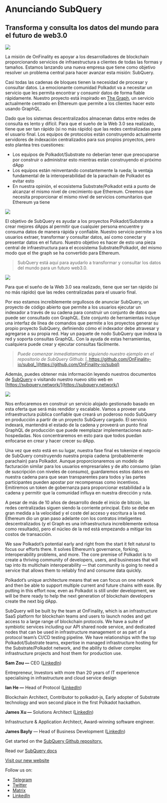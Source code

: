 # Anunciando SubQuery

## Transforma y consulta los datos del mundo para el futuro de web3.0

![](https://miro.medium.com/max/1400/1*J5u22qNxndcuCrFJ1mfGqg.png)

La misión de OnFinality es apoyar a los desarrolladores de blockchain proporcionando servicios de infraestructura a clientes de todas las formas y tamaños. Estamos lanzando una nueva empresa que tiene como objetivo resolver un problema central para hacer avanzar esta misión: SubQuery.

Casi todas las cadenas de bloques tienen la necesidad de procesar y consultar datos. La emocionante comunidad Polkadot va a necesitar un servicio que les permita encontrar y consumir datos de forma fiable rápidamente. Nuestro proyecto está inspirado en [The Graph](https://thegraph.com/), un servicio actualmente centrado en Ethereum que permite a los clientes hacer esto usando GraphQL.

Dado que los sistemas descentralizados almacenan datos entre redes de consulta es lento y difícil. Para que el sueño de la Web 3.0 sea realizado, tiene que ser tan rápido (si no más rápido) que las redes centralizadas para el usuario final. Los equipos de protocolos están construyendo actualmente servidores de indexación centralizados para sus propios proyectos, pero esto plantea tres cuestiones:

-   Los equipos de Polkadot/Substrate no deberían tener que preocuparse por construir o administrar esto mientras están construyendo el próximo dApp
-   Los equipos están reinventando constantemente la rueda; la ventaja fundamental de la interoperabilidad de la parachain de Polkadot es evitar esto
-   En nuestra opinión, el ecosistema Substrate/Polkadot está a punto de alcanzar el mismo nivel de crecimiento que Ethereum. Creemos que necesita proporcionar el mismo nivel de servicios comunitarios que Ethereum ya tiene

![](https://miro.medium.com/max/1400/1*l4b4BXWkczVDaHyv30lLQQ.png)

El objetivo de SubQuery es ayudar a los proyectos Polkadot/Substrate a crear mejores dApps al permitir que cualquier persona encuentre y consuma datos de manera rápida y confiable. Nuestro servicio permite a los usuarios extraer, transformar y consultar datos, así como conectar y presentar datos en el futuro. Nuestro objetivo es hacer de esto una pieza central de infraestructura para el ecosistema Substrate/Polkadot, del mismo modo que el the graph se ha convertido para Ethereum.

> SubQuery está aquí para ayudarlo a transformar y consultar los datos del mundo para un futuro web3.0.

![](https://miro.medium.com/max/1000/1*IHstJG-hBwQzicLdWkGR5w.png)

Para que el sueño de la Web 3.0 sea realizado, tiene que ser tan rápido (si no más rápido) que las redes centralizadas para el usuario final.

Por eso estamos increíblemente orgullosos de anunciar SubQuery, un proyecto de código abierto que permite a los usuarios ejecutar un indexador a través de su cadena para construir un conjunto de datos que puede ser consultado con GraphQL. Este conjunto de herramientas incluye una interfaz de línea de comandos que permite a los proyectos generar su propio proyecto SubQuery, definiendo cómo el indexador debe atravesar y agregarse a su propia red. Hay un paquete de nodo SubQuery que indexa la red y soporta consultas GraphQL. Con la ayuda de estas herramientas, cualquiera puede crear y ejecutar consultas fácilmente.

> _Puede comenzar inmediatamente siguiendo nuestro ejemplo en el repositorio de SubQuery Github:_ [_https://github.com/OnFinality-io/subql_](https://github.com/OnFinality-io/subql)

Además, puedes obtener más información leyendo nuestros documentos de [SubQuery](https://doc.subquery.network/) o visitando nuestro nuevo sitio web en [https://subquery.network/](https://subquery.network/)

![](https://miro.medium.com/max/1000/1*3oA1Hvns1vrImTsmowO_Jw.png)

Nos enfocaremos en construir un servicio alojado gestionado basado en esta oferta que será más rendidor y escalable. Vamos a proveer una infraestructura pública confiable que creará un poderoso nodo SubQuery en producción a partir de un proyecto SubQuery cargado. El servicio indexará, mantendrá el estado de la cadena y proveerá un punto final GraphQL de producción que puede reemplazar implementaciones auto-hospedadas. Nos concentraremos en esto para que todos puedan enfocarse en crear y hacer crecer su dApp.

Una vez que esto está en su lugar, nuestra fase final es tokenize el negocio de SubQuery construyendo nuestra propia cadena (probablemente parachain) para Polkadot. Aunque proporcionaremos un modelo de facturación similar para los usuarios empresariales y de alto consumo (plan de suscripción con niveles de consumo), guardaremos estos datos en nuestra cadena para que sean transparentes para todos y las partes participantes pueden apostar por recompensas como incentivos. Emitiremos un token de gobernanza para proporcionar estabilidad a la cadena y permitir que la comunidad influya en nuestra dirección y ruta.

A pesar de más de 10 años de desarrollo desde el inicio de bitcoin, las redes centralizadas siguen siendo la corriente principal. Esto se debe en gran medida a la velocidad y el coste del acceso y escritura a la red. Ethereum dio un gran paso adelante con los contratos inteligentes descentralizados (y el Graph es una infraestructura increíblemente exitosa como resultado), pero el núcleo de la red está empezando a mitigar los costos de transacción.

We saw Polkadot’s potential early and right from the start it felt natural to focus our efforts there. It solves Ethereum’s governance, forking, interoperability problems, and more. The core premise of Polkadot is to create a thriving community of developers, users, and businesses that will tap into its multichain interoperability — that community is going to need a service that allows them to reliably find and consume data quickly.

Polkadot’s unique architecture means that we can focus on one network and then be able to support multiple current and future chains with ease. By putting in this effort now, even as Polkadot is still under development, we will be there ready to help the next generation of blockchain developers create the next big dApp.

SubQuery will be built by the team at OnFinality, which is an infrastructure SaaS platform for blockchain teams and users to launch nodes and get access to a large range of blockchain protocols. We have a suite of symbiotic services including our API shared node service, and dedicated nodes that can be used in infrastructure management or as part of a protocol team’s CI/CD testing pipeline. We have relationships with the top Polkadot/Substrate teams, expertise in managed infrastructure hosting for the Substrate/Polkadot network, and the ability to deliver complex infrastructure projects and host them for production use.

**Sam Zou —** CEO ([LinkedIn](https://www.linkedin.com/in/sam-zou-5b8169a/))

Entrepreneur, Investors with more than 20 years of IT experience specialising in infrastructure and cloud service design

**Ian He —** Head of Protocol ([LinkedIn](https://www.linkedin.com/in/yin-he-7a266345/))

Blockchain Architect, Contributor to polkadot-js, Early adopter of Substrate technology and won second place in the first Polkadot hackathon.

**James Xu —** Solutions Architect ([LinkedIn](https://www.linkedin.com/in/zhexu/))

Infrastructure & Application Architect, Award-winning software engineer.

**James Bayly** — Head of Business Development ([LinkedIn](https://www.linkedin.com/in/james-bayly/))

Get started on the [SubQuery Github repository.](https://github.com/OnFinality-io/subql)

Read our [SubQuery docs](https://doc.subquery.network/)

[Visit our new website](https://subquery.network/)

Follow us on:

-   [Telegram](https://t.me/subquerynetwork)
-   [Twitter](https://twitter.com/subquerynetwork)
-   [Matrix](https://matrix.to/#/%23subquery:matrix.org)
-   [LinkedIn](https://www.linkedin.com/company/subquery)